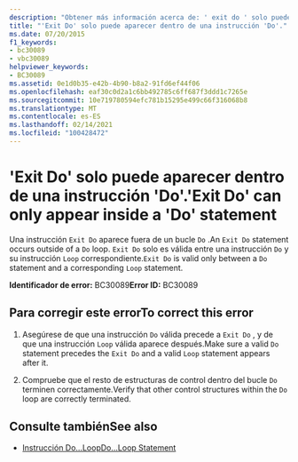 ```yaml
---
description: "Obtener más información acerca de: ' exit do ' solo puede aparecer dentro de una instrucción ' do '"
title: "'Exit Do' solo puede aparecer dentro de una instrucción 'Do'."
ms.date: 07/20/2015
f1_keywords:
- bc30089
- vbc30089
helpviewer_keywords:
- BC30089
ms.assetid: 0e1d0b35-e42b-4b90-b8a2-91fd6ef44f06
ms.openlocfilehash: eaf30c0d2a1c6bb492785c6ff687f3ddd1c7265e
ms.sourcegitcommit: 10e719780594efc781b15295e499c66f316068b8
ms.translationtype: MT
ms.contentlocale: es-ES
ms.lasthandoff: 02/14/2021
ms.locfileid: "100428472"
---
```

# <a name="exit-do-can-only-appear-inside-a-do-statement"></a><span data-ttu-id="b29ee-103">'Exit Do' solo puede aparecer dentro de una instrucción 'Do'.</span><span class="sxs-lookup"><span data-stu-id="b29ee-103">'Exit Do' can only appear inside a 'Do' statement</span></span>

<span data-ttu-id="b29ee-104">Una instrucción `Exit Do` aparece fuera de un bucle `Do` .</span><span class="sxs-lookup"><span data-stu-id="b29ee-104">An `Exit Do` statement occurs outside of a `Do` loop.</span></span> <span data-ttu-id="b29ee-105">`Exit Do` solo es válida entre una instrucción `Do` y su instrucción `Loop` correspondiente.</span><span class="sxs-lookup"><span data-stu-id="b29ee-105">`Exit Do` is valid only between a `Do` statement and a corresponding `Loop` statement.</span></span>  
  
 <span data-ttu-id="b29ee-106">**Identificador de error:** BC30089</span><span class="sxs-lookup"><span data-stu-id="b29ee-106">**Error ID:** BC30089</span></span>  
  
## <a name="to-correct-this-error"></a><span data-ttu-id="b29ee-107">Para corregir este error</span><span class="sxs-lookup"><span data-stu-id="b29ee-107">To correct this error</span></span>  
  
1. <span data-ttu-id="b29ee-108">Asegúrese de que una instrucción `Do` válida precede a `Exit Do` , y de que una instrucción `Loop` válida aparece después.</span><span class="sxs-lookup"><span data-stu-id="b29ee-108">Make sure a valid `Do` statement precedes the `Exit Do` and a valid `Loop` statement appears after it.</span></span>  
  
2. <span data-ttu-id="b29ee-109">Compruebe que el resto de estructuras de control dentro del bucle `Do` terminen correctamente.</span><span class="sxs-lookup"><span data-stu-id="b29ee-109">Verify that other control structures within the `Do` loop are correctly terminated.</span></span>  
  
## <a name="see-also"></a><span data-ttu-id="b29ee-110">Consulte también</span><span class="sxs-lookup"><span data-stu-id="b29ee-110">See also</span></span>

- [<span data-ttu-id="b29ee-111">Instrucción Do...Loop</span><span class="sxs-lookup"><span data-stu-id="b29ee-111">Do...Loop Statement</span></span>](../language-reference/statements/do-loop-statement.md)
